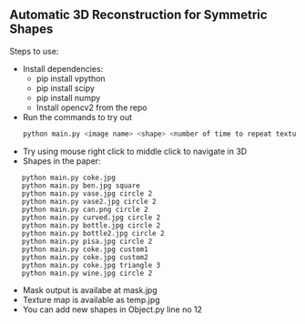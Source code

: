 Automatic 3D Reconstruction for Symmetric Shapes
------------------------------------------------

Steps to use:
* Install dependencies:
    * pip install vpython
    * pip install scipy
    * pip install numpy
    * Install opencv2 from the repo
 * Run the commands to try out
    ```Python
    python main.py <image name> <shape> <number of time to repeat texture>
    ```
 * Try using mouse right click to middle click to navigate in 3D
 * Shapes in the paper:
 ```
    python main.py coke.jpg
    python main.py ben.jpg square
    python main.py vase.jpg circle 2
    python main.py vase2.jpg circle 2
    python main.py can.png circle 2
    python main.py curved.jpg circle 2
    python main.py bottle.jpg circle 2
    python main.py bottle2.jpg circle 2
    python main.py pisa.jpg circle 2
    python main.py coke.jpg custom1
    python main.py coke.jpg custom2
    python main.py coke.jpg triangle 3
    python main.py wine.jpg circle 2

 ```
 * Mask output is availabe at mask.jpg
 * Texture map is available as temp.jpg
 * You can add new shapes in Object.py line no 12
